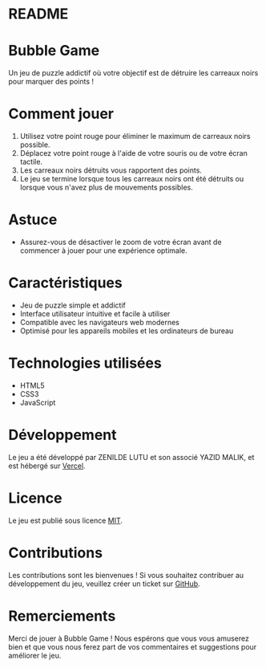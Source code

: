 # README

# Bubble Game
Un jeu de puzzle addictif où votre objectif est de détruire les carreaux noirs pour marquer des points !

# Comment jouer
1. Utilisez votre point rouge pour éliminer le maximum de carreaux noirs possible.
2. Déplacez votre point rouge à l'aide de votre souris ou de votre écran tactile.
3. Les carreaux noirs détruits vous rapportent des points.
4. Le jeu se termine lorsque tous les carreaux noirs ont été détruits ou lorsque vous n'avez plus de mouvements possibles.

# Astuce
* Assurez-vous de désactiver le zoom de votre écran avant de commencer à jouer pour une expérience optimale.

# Caractéristiques
* Jeu de puzzle simple et addictif
* Interface utilisateur intuitive et facile à utiliser
* Compatible avec les navigateurs web modernes
* Optimisé pour les appareils mobiles et les ordinateurs de bureau

# Technologies utilisées
* HTML5
* CSS3
* JavaScript

# Développement
Le jeu a été développé par ZENILDE LUTU et son associé YAZID MALIK, et est hébergé sur [Vercel](https://vercel.com).

# Licence
Le jeu est publié sous licence [MIT](https://opensource.org/licenses/MIT).

# Contributions
Les contributions sont les bienvenues ! Si vous souhaitez contribuer au développement du jeu, veuillez créer un ticket sur [GitHub](https://github.com/).

# Remerciements
Merci de jouer à Bubble Game ! Nous espérons que vous vous amuserez bien et que vous nous ferez part de vos commentaires et suggestions pour améliorer le jeu.
